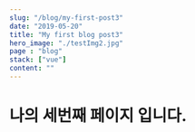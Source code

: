 ```yaml
---
slug: "/blog/my-first-post3"
date: "2019-05-20"
title: "My first blog post3"
hero_image: "./testImg2.jpg"
page : "blog"
stack: ["vue"]
content: ""
---
```


# 나의 세번째 페이지 입니다.
